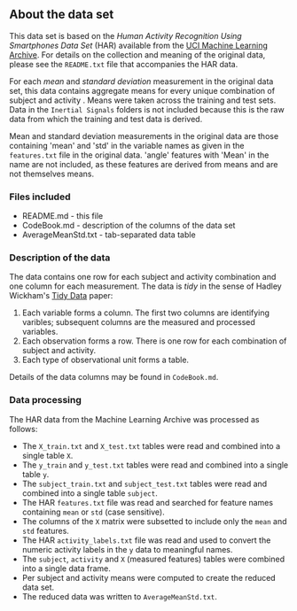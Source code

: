 ## About the data set

This data set is based on the _Human Activity Recognition Using Smartphones Data Set_  (HAR) available from the [UCI Machine Learning Archive](http://archive.ics.uci.edu/ml/datasets/Human+Activity+Recognition+Using+Smartphones). For details on the collection and meaning of the original data, please see the `README.txt` file that accompanies the HAR data.

For each _mean_ and _standard deviation_ measurement in the original data set, this data contains aggregate means for every unique combination of subject and activity . Means were taken across the training and test sets. Data in the `Inertial Signals` folders is not included because this is the raw data from which the training and test data is derived.

Mean and standard deviation measurements in the original data are those containing 'mean' and 'std' in the variable names as given in the `features.txt` file in the original data. 'angle' features with 'Mean' in the name are not included, as these features are derived from means and are not themselves means.

### Files included

- README.md - this file
- CodeBook.md - description of the columns of the data set
- AverageMeanStd.txt - tab-separated data table

### Description of the data

The data contains one row for each subject and activity combination and one column for each measurement. The data is _tidy_ in the sense of Hadley Wickham's [Tidy Data](http://vita.had.co.nz/papers/tidy-data.pdf) paper:

1. Each variable forms a column. The first two columns are identifying varibles; subsequent columns are the measured and processed variables.
2. Each observation forms a row. There is one row for each combination of subject and activity.
3. Each type of observational unit forms a table.

Details of the data columns may be found in `CodeBook.md`.

### Data processing

The HAR data from the Machine Learning Archive was processed as follows:

- The `X_train.txt` and `X_test.txt` tables were read and combined into a single table `X`.
- The `y_train` and `y_test.txt` tables were read and combined into a single table `y`.
- The `subject_train.txt` and `subject_test.txt` tables were read and combined into a single table `subject`.
- The HAR `features.txt` file was read and searched for feature names containing `mean` or `std` (case sensitive).
- The columns of the `X` matrix were subsetted to include only the `mean` and `std` features.
- The HAR `activity_labels.txt` file was read and used to convert the numeric activity labels in the `y` data to meaningful names.
- The `subject`, `activity` and `X` (measured features) tables were combined into a single data frame.
- Per subject and activity means were computed to create the reduced data set.
- The reduced data was written to `AverageMeanStd.txt`.

